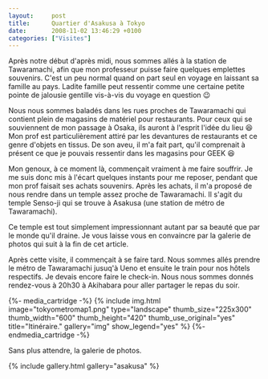```yaml
---
layout:     post
title:      Quartier d'Asakusa à Tokyo
date:       2008-11-02 13:46:29 +0100
categories: ["Visites"]
---
```


Après notre début d'après midi, nous sommes allés à la station de Tawaramachi, afin que mon professeur puisse faire
quelques emplettes souvenirs. C'est un peu normal quand on part seul en voyage en laissant sa famille au pays.
Ladite famille peut ressentir comme une certaine petite pointe de jalousie gentille vis-à-vis du voyage en question
:wink:

<!--more-->

Nous nous sommes baladés dans les rues proches de Tawaramachi qui contient plein de magasins de matériel pour
restaurants. Pour ceux qui se souviennent de mon passage à Osaka, ils auront à l'esprit l'idée du lieu :laughing:
Mon prof est particulièrement attiré par les devantures de restaurants et ce genre d'objets en tissus. De son aveu,
il m'a fait part, qu'il comprenait à présent ce que je pouvais ressentir dans les magasins pour GEEK :laughing:

Mon genoux, à ce moment là, commençait vraiment à me faire souffrir. Je me suis donc mis à l'écart quelques
instants pour me reposer, pendant que mon prof faisait ses achats souvenirs. Après les achats, il m'a proposé de
nous rendre dans un temple assez proche de Tawaramachi. Il s'agit du temple Senso-ji qui se trouve à Asakusa (une
station de métro de Tawaramachi).

Ce temple est tout simplement impressionnant autant par sa beauté que par le monde qu'il draine. Je vous laisse
vous en convaincre par la galerie de photos qui suit à la fin de cet article.

Après cette visite, il commençait à se faire tard. Nous sommes allés prendre le métro de Tawaramachi jusuq'à Ueno
et ensuite le train pour nos hôtels respectifs. Je devais encore faire le check-in. Nous nous sommes donnés
rendez-vous à 20h30 à Akihabara pour aller partager le repas du soir.

{%- media_cartridge -%}
{% include img.html
    image="tokyometromap1.png"
    type="landscape"
    thumb_size="225x300"
    thumb_width="600"
    thumb_height="420"
    thumb_use_original="yes"
    title="Itinéraire."
    gallery="img"
    show_legend="yes"
%}
{%- endmedia_cartridge -%}

Sans plus attendre, la galerie de photos.

{% include gallery.html gallery="asakusa" %}